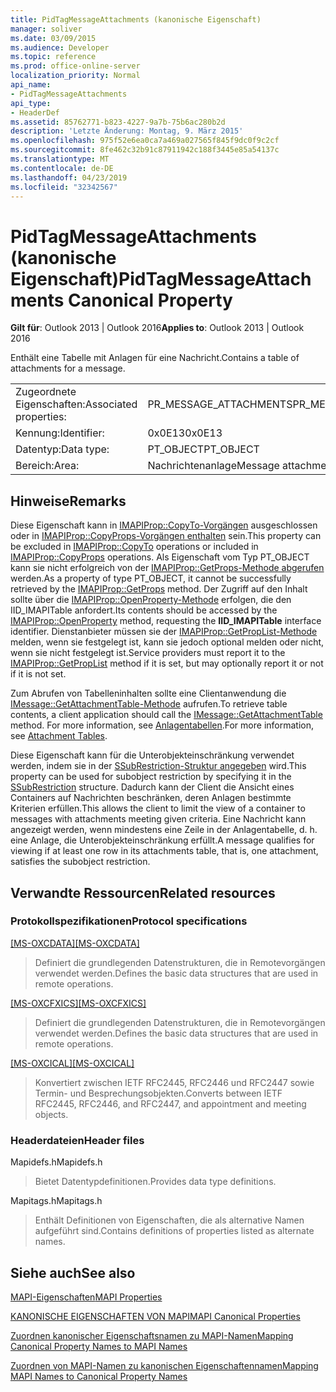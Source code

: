 ```yaml
---
title: PidTagMessageAttachments (kanonische Eigenschaft)
manager: soliver
ms.date: 03/09/2015
ms.audience: Developer
ms.topic: reference
ms.prod: office-online-server
localization_priority: Normal
api_name:
- PidTagMessageAttachments
api_type:
- HeaderDef
ms.assetid: 85762771-b823-4227-9a7b-75b6ac280b2d
description: 'Letzte Änderung: Montag, 9. März 2015'
ms.openlocfilehash: 975f52e6ea0ca7a469a027565f845f9dc0f9c2cf
ms.sourcegitcommit: 8fe462c32b91c87911942c188f3445e85a54137c
ms.translationtype: MT
ms.contentlocale: de-DE
ms.lasthandoff: 04/23/2019
ms.locfileid: "32342567"
---
```

# <a name="pidtagmessageattachments-canonical-property"></a><span data-ttu-id="1851c-103">PidTagMessageAttachments (kanonische Eigenschaft)</span><span class="sxs-lookup"><span data-stu-id="1851c-103">PidTagMessageAttachments Canonical Property</span></span>

  
  
<span data-ttu-id="1851c-104">**Gilt für**: Outlook 2013 | Outlook 2016</span><span class="sxs-lookup"><span data-stu-id="1851c-104">**Applies to**: Outlook 2013 | Outlook 2016</span></span> 
  
<span data-ttu-id="1851c-105">Enthält eine Tabelle mit Anlagen für eine Nachricht.</span><span class="sxs-lookup"><span data-stu-id="1851c-105">Contains a table of attachments for a message.</span></span> 
  
|||
|:-----|:-----|
|<span data-ttu-id="1851c-106">Zugeordnete Eigenschaften:</span><span class="sxs-lookup"><span data-stu-id="1851c-106">Associated properties:</span></span>  <br/> |<span data-ttu-id="1851c-107">PR_MESSAGE_ATTACHMENTS</span><span class="sxs-lookup"><span data-stu-id="1851c-107">PR_MESSAGE_ATTACHMENTS</span></span>  <br/> |
|<span data-ttu-id="1851c-108">Kennung:</span><span class="sxs-lookup"><span data-stu-id="1851c-108">Identifier:</span></span>  <br/> |<span data-ttu-id="1851c-109">0x0E13</span><span class="sxs-lookup"><span data-stu-id="1851c-109">0x0E13</span></span>  <br/> |
|<span data-ttu-id="1851c-110">Datentyp:</span><span class="sxs-lookup"><span data-stu-id="1851c-110">Data type:</span></span>  <br/> |<span data-ttu-id="1851c-111">PT_OBJECT</span><span class="sxs-lookup"><span data-stu-id="1851c-111">PT_OBJECT</span></span>  <br/> |
|<span data-ttu-id="1851c-112">Bereich:</span><span class="sxs-lookup"><span data-stu-id="1851c-112">Area:</span></span>  <br/> |<span data-ttu-id="1851c-113">Nachrichtenanlage</span><span class="sxs-lookup"><span data-stu-id="1851c-113">Message attachment</span></span>  <br/> |
   
## <a name="remarks"></a><span data-ttu-id="1851c-114">Hinweise</span><span class="sxs-lookup"><span data-stu-id="1851c-114">Remarks</span></span>

<span data-ttu-id="1851c-115">Diese Eigenschaft kann in [IMAPIProp::CopyTo-Vorgängen](imapiprop-copyto.md) ausgeschlossen oder in [IMAPIProp::CopyProps-Vorgängen enthalten](imapiprop-copyprops.md) sein.</span><span class="sxs-lookup"><span data-stu-id="1851c-115">This property can be excluded in [IMAPIProp::CopyTo](imapiprop-copyto.md) operations or included in [IMAPIProp::CopyProps](imapiprop-copyprops.md) operations.</span></span> <span data-ttu-id="1851c-116">Als Eigenschaft vom Typ PT_OBJECT kann sie nicht erfolgreich von der [IMAPIProp::GetProps-Methode abgerufen](imapiprop-getprops.md) werden.</span><span class="sxs-lookup"><span data-stu-id="1851c-116">As a property of type PT_OBJECT, it cannot be successfully retrieved by the [IMAPIProp::GetProps](imapiprop-getprops.md) method.</span></span> <span data-ttu-id="1851c-117">Der Zugriff auf den Inhalt sollte über die [IMAPIProp::OpenProperty-Methode](imapiprop-openproperty.md) erfolgen, die den IID_IMAPITable  anfordert.</span><span class="sxs-lookup"><span data-stu-id="1851c-117">Its contents should be accessed by the [IMAPIProp::OpenProperty](imapiprop-openproperty.md) method, requesting the **IID_IMAPITable** interface identifier.</span></span> <span data-ttu-id="1851c-118">Dienstanbieter müssen sie der [IMAPIProp::GetPropList-Methode](imapiprop-getproplist.md) melden, wenn sie festgelegt ist, kann sie jedoch optional melden oder nicht, wenn sie nicht festgelegt ist.</span><span class="sxs-lookup"><span data-stu-id="1851c-118">Service providers must report it to the [IMAPIProp::GetPropList](imapiprop-getproplist.md) method if it is set, but may optionally report it or not if it is not set.</span></span> 
  
<span data-ttu-id="1851c-119">Zum Abrufen von Tabelleninhalten sollte eine Clientanwendung die [IMessage::GetAttachmentTable-Methode](imessage-getattachmenttable.md) aufrufen.</span><span class="sxs-lookup"><span data-stu-id="1851c-119">To retrieve table contents, a client application should call the [IMessage::GetAttachmentTable](imessage-getattachmenttable.md) method.</span></span> <span data-ttu-id="1851c-120">For more information, see [Anlagentabellen](attachment-tables.md).</span><span class="sxs-lookup"><span data-stu-id="1851c-120">For more information, see [Attachment Tables](attachment-tables.md).</span></span> 
  
<span data-ttu-id="1851c-121">Diese Eigenschaft kann für die Unterobjekteinschränkung verwendet werden, indem sie in der [SSubRestriction-Struktur angegeben](ssubrestriction.md) wird.</span><span class="sxs-lookup"><span data-stu-id="1851c-121">This property can be used for subobject restriction by specifying it in the [SSubRestriction](ssubrestriction.md) structure.</span></span> <span data-ttu-id="1851c-122">Dadurch kann der Client die Ansicht eines Containers auf Nachrichten beschränken, deren Anlagen bestimmte Kriterien erfüllen.</span><span class="sxs-lookup"><span data-stu-id="1851c-122">This allows the client to limit the view of a container to messages with attachments meeting given criteria.</span></span> <span data-ttu-id="1851c-123">Eine Nachricht kann angezeigt werden, wenn mindestens eine Zeile in der Anlagentabelle, d. h. eine Anlage, die Unterobjekteinschränkung erfüllt.</span><span class="sxs-lookup"><span data-stu-id="1851c-123">A message qualifies for viewing if at least one row in its attachments table, that is, one attachment, satisfies the subobject restriction.</span></span> 
  
## <a name="related-resources"></a><span data-ttu-id="1851c-124">Verwandte Ressourcen</span><span class="sxs-lookup"><span data-stu-id="1851c-124">Related resources</span></span>

### <a name="protocol-specifications"></a><span data-ttu-id="1851c-125">Protokollspezifikationen</span><span class="sxs-lookup"><span data-stu-id="1851c-125">Protocol specifications</span></span>

<span data-ttu-id="1851c-126">[[MS-OXCDATA]](https://msdn.microsoft.com/library/1afa0cd9-b1a0-4520-b623-bf15030af5d8%28Office.15%29.aspx)</span><span class="sxs-lookup"><span data-stu-id="1851c-126">[[MS-OXCDATA]](https://msdn.microsoft.com/library/1afa0cd9-b1a0-4520-b623-bf15030af5d8%28Office.15%29.aspx)</span></span>
  
> <span data-ttu-id="1851c-127">Definiert die grundlegenden Datenstrukturen, die in Remotevorgängen verwendet werden.</span><span class="sxs-lookup"><span data-stu-id="1851c-127">Defines the basic data structures that are used in remote operations.</span></span>
    
<span data-ttu-id="1851c-128">[[MS-OXCFXICS]](https://msdn.microsoft.com/library/b9752f3d-d50d-44b8-9e6b-608a117c8532%28Office.15%29.aspx)</span><span class="sxs-lookup"><span data-stu-id="1851c-128">[[MS-OXCFXICS]](https://msdn.microsoft.com/library/b9752f3d-d50d-44b8-9e6b-608a117c8532%28Office.15%29.aspx)</span></span>
  
> <span data-ttu-id="1851c-129">Definiert die grundlegenden Datenstrukturen, die in Remotevorgängen verwendet werden.</span><span class="sxs-lookup"><span data-stu-id="1851c-129">Defines the basic data structures that are used in remote operations.</span></span>
    
<span data-ttu-id="1851c-130">[[MS-OXCICAL]](https://msdn.microsoft.com/library/a685a040-5b69-4c84-b084-795113fb4012%28Office.15%29.aspx)</span><span class="sxs-lookup"><span data-stu-id="1851c-130">[[MS-OXCICAL]](https://msdn.microsoft.com/library/a685a040-5b69-4c84-b084-795113fb4012%28Office.15%29.aspx)</span></span>
  
> <span data-ttu-id="1851c-131">Konvertiert zwischen IETF RFC2445, RFC2446 und RFC2447 sowie Termin- und Besprechungsobjekten.</span><span class="sxs-lookup"><span data-stu-id="1851c-131">Converts between IETF RFC2445, RFC2446, and RFC2447, and appointment and meeting objects.</span></span>
    
### <a name="header-files"></a><span data-ttu-id="1851c-132">Headerdateien</span><span class="sxs-lookup"><span data-stu-id="1851c-132">Header files</span></span>

<span data-ttu-id="1851c-133">Mapidefs.h</span><span class="sxs-lookup"><span data-stu-id="1851c-133">Mapidefs.h</span></span>
  
> <span data-ttu-id="1851c-134">Bietet Datentypdefinitionen.</span><span class="sxs-lookup"><span data-stu-id="1851c-134">Provides data type definitions.</span></span>
    
<span data-ttu-id="1851c-135">Mapitags.h</span><span class="sxs-lookup"><span data-stu-id="1851c-135">Mapitags.h</span></span>
  
> <span data-ttu-id="1851c-136">Enthält Definitionen von Eigenschaften, die als alternative Namen aufgeführt sind.</span><span class="sxs-lookup"><span data-stu-id="1851c-136">Contains definitions of properties listed as alternate names.</span></span>
    
## <a name="see-also"></a><span data-ttu-id="1851c-137">Siehe auch</span><span class="sxs-lookup"><span data-stu-id="1851c-137">See also</span></span>



[<span data-ttu-id="1851c-138">MAPI-Eigenschaften</span><span class="sxs-lookup"><span data-stu-id="1851c-138">MAPI Properties</span></span>](mapi-properties.md)
  
[<span data-ttu-id="1851c-139">KANONISCHE EIGENSCHAFTEN VON MAPI</span><span class="sxs-lookup"><span data-stu-id="1851c-139">MAPI Canonical Properties</span></span>](mapi-canonical-properties.md)
  
[<span data-ttu-id="1851c-140">Zuordnen kanonischer Eigenschaftsnamen zu MAPI-Namen</span><span class="sxs-lookup"><span data-stu-id="1851c-140">Mapping Canonical Property Names to MAPI Names</span></span>](mapping-canonical-property-names-to-mapi-names.md)
  
[<span data-ttu-id="1851c-141">Zuordnen von MAPI-Namen zu kanonischen Eigenschaftennamen</span><span class="sxs-lookup"><span data-stu-id="1851c-141">Mapping MAPI Names to Canonical Property Names</span></span>](mapping-mapi-names-to-canonical-property-names.md)

